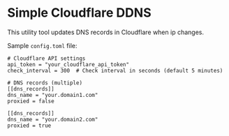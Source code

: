 # Simple Cloudflare DDNS

This utility tool updates DNS records in Cloudflare when ip changes.

Sample `config.toml` file:

```
# Cloudflare API settings
api_token = "your_cloudflare_api_token"
check_interval = 300  # Check interval in seconds (default 5 minutes)

# DNS records (multiple)
[[dns_records]]
dns_name = "your.domain1.com"
proxied = false

[[dns_records]]
dns_name = "your.domain2.com"
proxied = true
```
